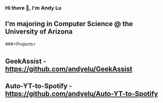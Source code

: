 ### Hi there 👋, I'm Andy Lu

## I'm majoring in Computer Science @ the University of Arizona


###⚡Projects⚡

## GeekAssist - https://github.com/andyelu/GeekAssist
## Auto-YT-to-Spotify - https://github.com/andyelu/Auto-YT-to-Spotify

<!--
**andyelu/andyelu** is a ✨ _special_ ✨ repository because its `README.md` (this file) appears on your GitHub profile.

Here are some ideas to get you started:

- 🔭 I’m currently working on ...
- 🌱 I’m currently learning ...
- 👯 I’m looking to collaborate on ...
- 🤔 I’m looking for help with ...
- 💬 Ask me about ...
- 📫 How to reach me: ...
- 😄 Pronouns: ...
- ⚡ Fun fact: ...
-->
